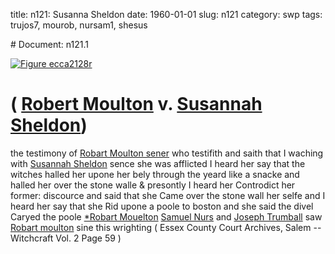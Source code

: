 title: n121: Susanna Sheldon
date: 1960-01-01
slug: n121
category: swp
tags: trujos7, mourob, nursam1, shesus


<div markdown class="doc" id="n121.1"># Document: n121.1

[![Figure ecca2128r](archives/ecca/thumb/ecca2128r.jpg)](archives/ecca/large/ecca2128r.jpg)

# ( [Robert Moulton](/tag/mourob.html) v. [Susannah Sheldon](/tag/shesus.html))

the testimony of [Robart Moulton sener](/tag/mourob.html) who testifith and saith that I waching with [Susannah Sheldon](/tag/shesus.html) sence she was afflicted I heard her say that the witches halled her upone her bely through the yeard like a snacke and halled her over the stone walle & presontly I heard her Controdict her former: discource and said that she Came over the stone wall her selfe and I heard her say that she Rid upone a poole to boston and she said the divel Caryed the poole
[*Robart Mouelton](/tag/mourob.html) [Samuel Nurs](/tag/nursam1.html) and [Joseph Trumball](/tag/trujos7.html) saw [Robart moulton](/tag/mourob.html) sine this wrighting ( Essex County Court Archives, Salem -- Witchcraft Vol. 2 Page 59 )</div>